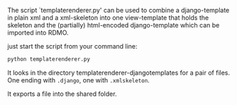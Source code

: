 The script `templaterenderer.py' can be used to combine a django-template in plain xml and a xml-skeleton into one view-template that holds the skeleton and the (partially) html-encoded django-template which can be imported into RDMO.

just start the script from your command line:

```bash
python templaterenderer.py
```

It looks in the directory templaterenderer-djangotemplates for a pair of files. One ending with `.django`, one with `.xmlskeleton`. 

It exports a file into the shared folder.
